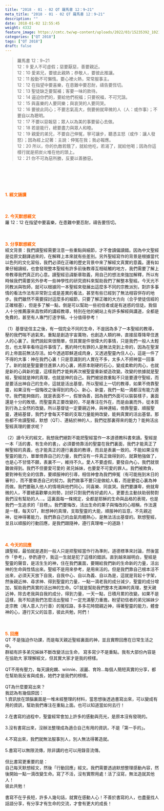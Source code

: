 ```yaml
---
title: "2018 - 01 - 02 QT 羅馬書 12：9~21"
meta_title: "2018 - 01 - 02 QT 羅馬書 12：9~21"
description: ""
date: 2018-01-02 12:55:45
weight: 4332
feature_image: https://cmtc.tw/wp-content/uploads/2022/03/15235392_10211799862337740_180693556567566654_o-1.webp
categories: ["QT 2018"]
tags: ["QT 2018"]
draft: false
---
```


<blockquote>羅馬書 12：9~21<br />
12：9 愛人不可虛假；惡要厭惡，善要親近。<br />
12：10 愛弟兄，要彼此親熱；恭敬人，要彼此推讓。<br />
12：11 殷勤不可懶惰。要心裡火熱，常常服事主。<br />
12：12 在指望中要喜樂，在患難中要忍耐，禱告要恆切。<br />
12：13 聖徒缺乏要幫補；客要一味的款待。<br />
12：14 逼迫你們的，要給他們祝福；只要祝福，不可咒詛。<br />
12：15 與喜樂的人要同樂；與哀哭的人要同哭。<br />
12：16 要彼此同心；不要志氣高大，倒要俯就卑微的人（人：或作事）；不要自以為聰明。<br />
12：17 不要以惡報惡；眾人以為美的事要留心去做。<br />
12：18 若是能行，總要盡力與眾人和睦。<br />
12：19 親愛的弟兄，不要自己伸冤，寧可讓步，聽憑主怒（或作：讓人發怒）；因為經上記著：主說：伸冤在我；我必報應。<br />
12：20 所以，你的仇敵若餓了，就給他吃，若渴了，就給他喝；因為你這樣行就是把炭火堆在他的頭上。<br />
12：21 你不可為惡所勝，反要以善勝惡。</blockquote><br />
&nbsp;<br />
<br />
&nbsp;<br />
<br />
<span style="color: #ff6600;"><strong>1. </strong><strong>經文誦讀</strong></span><br />
<br />
<span style="color: #ff6600;"><strong> </strong></span><br />
<br />
<span style="color: #ff6600;"><strong>2. 今天默想</strong><strong>經文<br />
</strong></span>羅 12：12 在指望中要喜樂，在患難中要忍耐，禱告要恆切。<br />
<br />
&nbsp;<br />
<br />
<span style="color: #ff6600;"><strong>3. 分享默想經文<br />
</strong></span>經文背景：我們讀聖經需要注意一些重點與細節，才不會讀偏讀錯。因為中文聖經是從原文翻譯過來的，在解釋上本來就有些差別。另外聖經寫作的背景是根據當代以色列的文化習俗，我們必須在正確的歷史背景中來了解經文真實的意義。還有如果仔細讀經，也會發現整本聖經有許多前後教導互相砥觸的地方，我們需要了解上帝教導我們真正的心意。讀聖經忌諱斷章取義，用自己的想法來強加解釋，所以有時候我們需要另外參考一些神學性的研究資料來幫助我們了解整本聖經。今天光不同教派與牧師，就可以根據同一本聖經來發展出這麼多不同的宗教派別，對許多事情的看法作法有非常對立或是差異的看法，甚至有些已經到了無法相容併存的地步。我們雖然不需要探討這麼多的細節，只要了解正確的大方向（合乎使徒信經的正確根基），但是多了解一點，倒是可以幫助一些初信者或是有迷惑的信徒。我個人十分推薦康來昌牧師的講經教導，特別在他的網站上有許多解經與講道，全都是免費的，甚至有人專門打逐字稿，十分值得參考！<br />
<br />
（1）基督徒信主之後，有一個完全不同的生命，不是因為多了一本聖經的教導，壓的我們喘不過氣來。重點是創造宇宙萬物，也創造人類的神，直接屈尊降卑住進人的心裏了。我們說起來很簡單，但其實是件很偉大的事情，只是我們一般人太輕忽，也太草率看待這件事情了。舊約時代有罪的人是無法見到上帝的，因為在聖潔的上帝面前無法存活。如今透過耶穌道成肉身，又透過聖靈內住人心，這是一件了不得的大事：神在我們心裏！只是意識到的人實在不多，太多人不把神當一回事了。新約就是聖靈要住進罪人的心裏，將原本剛硬的石心，變成柔軟的肉心，也就是新的心與新的靈，這樣我們才能夠再次被聖靈重新塑造改變。改變的依據就是聖經，聖經就是神的真理，也就是神的自己。我們被拯救重點不只是要遵守聖經，而是要活出神自己的生命，這就是活出基督。所以聖經上一切的教導，如果不倚靠聖靈，如果沒有一個悔改之後得到的肉心、新心、新靈，我們一點一滴都沒有能力遵守。我們能夠做的，就是表面不一，假冒偽善，因為我們外面可以裝裝樣子，裏面還是十分的敗壞。而聖靈真正要改變的，不是專注在外在，而是由裏而外，從本質到行為上全然的改變。所以基督徒一定要親近神，與神連結，倚靠聖靈、順服聖靈，連結基督，我們才會每天不斷的支取力量能夠改變，能夠真實的活出基督。那些都不肯讀聖經，默想（QT）、連結於神的人，我們從那裏得來的能力？能夠活出聖經真理的要求呢？<br />
<br />
（2）讀今天的經文，我想我們絕對不能把聖經當作一本道德教科書來讀。聖經是一本「活的書、有生命的書」，必須要倚靠活的聖靈在我們裏面，我們才能真正了解聖經的真義，也才能真正的遵行裏面的教導，而且是表裏一致的。不能如果沒有聖靈的能力，單單倚靠自己的力量，我們沒有一件真正做得到的，就算勉強做了，也是心不甘情不願，表裏不一，維持不久。愛人不要虛假，要發自內心，我們就很難做得到。我們不但要愛可愛的 弟兄姊妹，也要愛不可愛的罪人。我們被欺負，要對神有完全的信靠，要順服神的引導，相信神會為我們伸冤（有可能拖到末日的審判），而不要單憑自己的努力。我們做事不要只是做給人看，而是要從心裏為神而做。我們要融入他人的情境與他們同心，同喜樂、同哀哭。我們要謙卑，俯就卑微的人，不要總喜歡攀炎附勢，討好只對我們有好處的人，更要去主動扶助弱勢對我們沒有幫助的人…。這裏面每一條規定，全都是耶穌的生命與品格的表現，也是我們一生追求的「目標」。我們要悔改，活出生命的果子與悔改的心相稱，作法還是一樣，每天QT，默想神的真理，支取聖靈的大能，順服神的旨意。不先親近神，從神得著能力，我們靠自己的血氣肉體熱心，是無法活出基督的。默想聖經，並且以順服的行動回應，是我們跟隨神，遵行真理唯一的道路！<br />
<br />
&nbsp;<br />
<br />
<span style="color: #ff6600;"><strong>4. 今天的回應<br />
</strong></span>讀聖經，最怕就是遇到一般人只是把聖經當作行為準則，道德標準來討論，然後當作「參考」，參酌遵守，我這一生就是犯了這樣的錯誤。直到越來越明白，聖經是聖靈的聲音，是活生生的神，住在我們裏面，要賜給我們新的生命新的力量，活出神的生命與性情出來。聖經不是用來參考，是用來活的。但是我們靠自己根本活不出來，必須天天放下自我，自我中心、自以為義、自以為是，這就是背起十字架，然後親近神、尋求神、得到聖靈的力量，一點一滴老我的成分減少，聖靈的成分增加，幫助我們真實的活出神的生命。QT就是幫助我們整本充滿神的真理，整天親近神，除去老我與自我的成分，得到力量，一天一點，日積月累的改變。如果不是這樣，我不知道我們怎麼活出聖經？一定充滿壓力重擔。盼望初信者的弟兄姊妹少走宗教（用人意人力行善）的冤枉路，多多花時間親近神，得著聖靈的能力，體會神的心，遵行天父的旨意，彼此共勉，阿們！<br />
<br />
&nbsp;<br />
<br />
<span style="color: #ff6600;"><strong>5. 回應</strong></span><br />
QT 不是強迫作功課，而是每天親近聖經裏面的神，並且實際回應在日常生活之中。<br />
群組有許多弟兄姊妹不斷改變活出生命， 寫多寫少不是重點。我有大部份內容是在協助大 家理解經文，但其實大家才是我的榜樣。<br />
<br />
QT不用有壓力，每天讀宛嫻、winnie、淑麗、育玲…每個人簡短真實的分享，都在幫助我反省與成長，她們才是我們的榜樣。<br />
<br />
QT為什麼要寫出來？<br />
我認為有幾個原因：<br />
1.資訊放在頭腦裏面是一堆未經整理的材料，當思想後透過書寫出來，可以變成有用的資訊，幫助我們專注在重點上面。也可以知道當如何去行！<br />
<br />
2.在書寫的過程中，聖靈經常會加上許多的感動與亮光，是原本沒有發現的。<br />
<br />
3.沒有書寫出來，沒辦法整理成為適合自己有用的資訊，不是「第一手的」。<br />
<br />
4.不寫出來，我們就無法服事別人，別人無法得著造就。<br />
<br />
5.書寫可以無限流傳，除非講的也可以用錄音流傳。<br />
<br />
但比書寫更重要的是：<br />
自己每天默想經文，然後「行動回應」經文。我們需要透過默想整理感動內容，然後開始一點一滴改變生命。寫了不活，沒有實際用處！活了沒寫，無法造就其他人！<br />
彼此共勉！<br />
<br />
書寫不在乎長短，許多人幾句話，就實在感動人心！不善於書寫的人，也盡量找人話語分享，有分享才有生命的交流，才會有更大的成長！
        